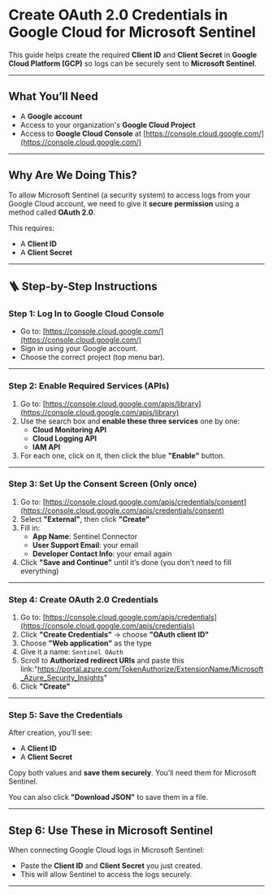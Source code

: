 #  Create OAuth 2.0 Credentials in Google Cloud for Microsoft Sentinel
 
This guide helps create the required **Client ID** and **Client Secret** in **Google Cloud Platform (GCP)** so logs can be securely sent to **Microsoft Sentinel**.
 
---
 
##  What You’ll Need
 
- A **Google account**
- Access to your organization's **Google Cloud Project**
- Access to **Google Cloud Console** at [https://console.cloud.google.com/](https://console.cloud.google.com/)
 
---
 
##  Why Are We Doing This?
 
To allow Microsoft Sentinel (a security system) to access logs from your Google Cloud account, we need to give it **secure permission** using a method called **OAuth 2.0**.
 
This requires:
- A **Client ID**
- A **Client Secret**
 
---
 
## 🪜 Step-by-Step Instructions
 
### Step 1: Log In to Google Cloud Console
 
- Go to: [https://console.cloud.google.com/](https://console.cloud.google.com/)
- Sign in using your Google account.
- Choose the correct project (top menu bar).
 
---
 
### Step 2: Enable Required Services (APIs)
 
1. Go to: [https://console.cloud.google.com/apis/library](https://console.cloud.google.com/apis/library)
2. Use the search box and **enable these three services** one by one:
   - **Cloud Monitoring API**
   - **Cloud Logging API**
   - **IAM API**
3. For each one, click on it, then click the blue **"Enable"** button.
 
---
 
### Step 3: Set Up the Consent Screen (Only once)
 
1. Go to: [https://console.cloud.google.com/apis/credentials/consent](https://console.cloud.google.com/apis/credentials/consent)
2. Select **"External"**, then click **"Create"**
3. Fill in:
   - **App Name**: Sentinel Connector
   - **User Support Email**: your email
   - **Developer Contact Info**: your email again
4. Click **"Save and Continue"** until it’s done (you don’t need to fill everything)
 
---
 
### Step 4: Create OAuth 2.0 Credentials
 
1. Go to: [https://console.cloud.google.com/apis/credentials](https://console.cloud.google.com/apis/credentials)
2. Click **"Create Credentials"** → choose **"OAuth client ID"**
3. Choose **"Web application"** as the type
4. Give it a name: `Sentinel OAuth`
5. Scroll to **Authorized redirect URIs** and paste this link:"https://portal.azure.com/TokenAuthorize/ExtensionName/Microsoft_Azure_Security_Insights"
6. Click **"Create"**
 
---
 
### Step 5: Save the Credentials
 
After creation, you’ll see:
- A **Client ID**
- A **Client Secret**
 
 Copy both values and **save them securely**. You’ll need them for Microsoft Sentinel.
 
You can also click **"Download JSON"** to save them in a file.
 
---
 
## Step 6: Use These in Microsoft Sentinel
 
When connecting Google Cloud logs in Microsoft Sentinel:
- Paste the **Client ID** and **Client Secret** you just created.
- This will allow Sentinel to access the logs securely.
 
---
